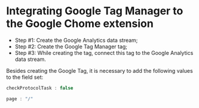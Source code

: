 # Integrating Google Tag Manager to the Google Chome extension
- Step #1: Create the Google Analytics data stream;
- Step #2: Create the Google Tag Manager tag;
- Step #3: While creating the tag, connect this tag to the Google Analytics data stream. 

Besides creating the Google Tag, it is necessary to add the following values to the field set:

```javascript
checkProtocolTask : false
```

```javascript
page : "/"
```
